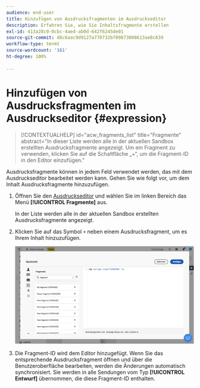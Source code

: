 ```yaml
---
audience: end-user
title: Hinzufügen von Ausdrucksfragmenten im Ausdruckseditor
description: Erfahren Sie, wie Sie Inhaltsfragmente erstellen
exl-id: 413a28c0-0cbc-4aed-ab0d-642f6245de01
source-git-commit: d6c6aac9d9127a770732b709873008613ae8c639
workflow-type: tm+mt
source-wordcount: '161'
ht-degree: 100%

---
```


# Hinzufügen von Ausdrucksfragmenten im Ausdruckseditor {#expression}

>[!CONTEXTUALHELP]
>id="acw_fragments_list"
>title="Fragmente"
>abstract="In dieser Liste werden alle in der aktuellen Sandbox erstellten Ausdrucksfragmente angezeigt. Um ein Fragment zu verwenden, klicken Sie auf die Schaltfläche „+“, um die Fragment-ID in den Editor einzufügen."

<!-- pas vu dans l'UI-->

Ausdrucksfragmente können in jedem Feld verwendet werden, das mit dem Ausdruckseditor bearbeitet werden kann. Gehen Sie wie folgt vor, um dem Inhalt Ausdrucksfragmente hinzuzufügen.

1. Öffnen Sie den [Ausdruckseditor](../personalization/gs-personalization.md) und wählen Sie im linken Bereich das Menü **[!UICONTROL Fragmente]** aus.

   In der Liste werden alle in der aktuellen Sandbox erstellten Ausdrucksfragmente angezeigt.

1. Klicken Sie auf das Symbol `+` neben einem Ausdrucksfragment, um es Ihrem Inhalt hinzuzufügen.

   ![Screenshot, der das Hinzufügen eines Ausdrucksfragments mithilfe des Symbols „+“ zeigt](assets/fragment-add-expression.png)

1. Die Fragment-ID wird dem Editor hinzugefügt. Wenn Sie das entsprechende Ausdrucksfragment öffnen und über die Benutzeroberfläche bearbeiten, werden die Änderungen automatisch synchronisiert. Sie werden in alle Sendungen vom Typ **[!UICONTROL Entwurf]** übernommen, die diese Fragment-ID enthalten.